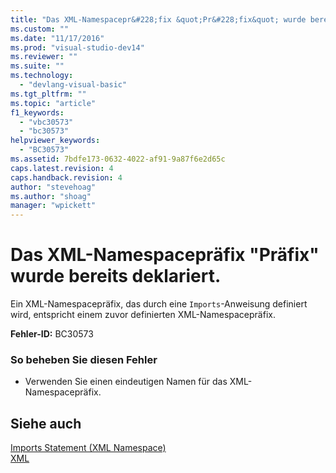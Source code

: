 ```yaml
---
title: "Das XML-Namespacepr&#228;fix &quot;Pr&#228;fix&quot; wurde bereits deklariert. | Microsoft Docs"
ms.custom: ""
ms.date: "11/17/2016"
ms.prod: "visual-studio-dev14"
ms.reviewer: ""
ms.suite: ""
ms.technology: 
  - "devlang-visual-basic"
ms.tgt_pltfrm: ""
ms.topic: "article"
f1_keywords: 
  - "vbc30573"
  - "bc30573"
helpviewer_keywords: 
  - "BC30573"
ms.assetid: 7bdfe173-0632-4022-af91-9a87f6e2d65c
caps.latest.revision: 4
caps.handback.revision: 4
author: "stevehoag"
ms.author: "shoag"
manager: "wpickett"
---
```

# Das XML-Namespacepr&#228;fix &quot;Pr&#228;fix&quot; wurde bereits deklariert.
Ein XML\-Namespacepräfix, das durch eine `Imports`\-Anweisung definiert wird, entspricht einem zuvor definierten XML\-Namespacepräfix.  
  
 **Fehler\-ID:** BC30573  
  
### So beheben Sie diesen Fehler  
  
-   Verwenden Sie einen eindeutigen Namen für das XML\-Namespacepräfix.  
  
## Siehe auch  
 [Imports Statement \(XML Namespace\)](../../visual-basic/language-reference/statements/imports-statement-xml-namespace.md)   
 [XML](../../visual-basic/programming-guide/language-features/xml/index.md)